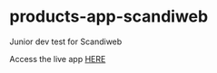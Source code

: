 ﻿# products-app-scandiweb
Junior dev test for Scandiweb

Access the live app [HERE](https://awesome-sammet-e6f49f.netlify.app/)
